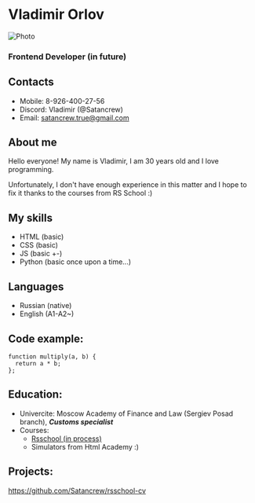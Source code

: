 # Vladimir Orlov

![Photo](./assets/244_oooo.plus.jpg)

### Frontend Developer (in future)

## Contacts

- Mobile: 8-926-400-27-56
- Discord: Vladimir (@Satancrew)
- Email: satancrew.true@gmail.com

## About me

Hello everyone!
My name is Vladimir, I am 30 years old and I love programming.

Unfortunately, I don't have enough experience in this matter and I hope to fix it thanks to the courses from RS School :)

## My skills

- HTML (basic)
- CSS (basic)
- JS (basic +-)
- Python (basic once upon a time...)

## Languages

- Russian (native)
- English (A1-A2~)

## Code example:

```
function multiply(a, b) {
  return a * b;
};
```

## Education:

- Univercite: Moscow Academy of Finance and Law (Sergiev Posad branch), **_Сustoms specialist_**
- Courses:
  - [Rsschool (in process)](https://rs.school/ "Курсы от Rsscool")
  - Simulators from Html Academy :)

## Projects:

https://github.com/Satancrew/rsschool-cv
